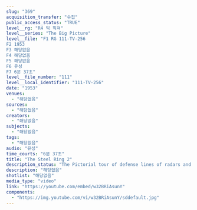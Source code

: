 ```yaml
---
slug: "369"
acquisition_transfer: "수집"
public_access_status: "TRUE"
level__rg: "R4 빅 픽쳐"
level__series: "The Big Picture"
level__file: "F1 RG 111-TV-256
F2 1953
F3 해당없음
F4 해당없음
F5 해당없음
F6 유성
F7 6분 37초"
level__file_number: "111"
level__local_identifier: "111-TV-256"
date: "1953"
venues: 
  - "해당없음"
sources: 
  - "해당없음"
creators: 
  - "해당없음"
subjects: 
  - "해당없음"
tags: 
  - "해당없음"
audio: "유성"
time_courts: "6분 37초"
title: "The Steel Ring 2"
description_status: "The Pictorial tour of defense lines of radars and guns which portect our shores and cities."
description: "해당없음"
shotlist: "해당없음"
media_type: "video"
link: "https://youtube.com/embed/w32BRiAsunY"
components: 
  - "https://img.youtube.com/vi/w32BRiAsunY/sddefault.jpg"
---
```

